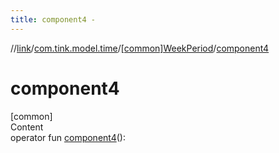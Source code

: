 ```yaml
---
title: component4 -
---
```

//[link](../../index.md)/[com.tink.model.time](../index.md)/[[common]WeekPeriod](index.md)/[component4](component4.md)



# component4  
[common]  
Content  
operator fun [component4](component4.md)(): <ERROR CLASS>  



